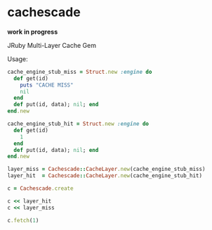 cachescade
==========

**work in progress**

JRuby Multi-Layer Cache Gem


Usage:

```rb
cache_engine_stub_miss = Struct.new :engine do
  def get(id)
    puts "CACHE MISS"
    nil
  end
  def put(id, data); nil; end
end.new

cache_engine_stub_hit = Struct.new :engine do
  def get(id)
    1
  end
  def put(id, data); nil; end
end.new

layer_miss = Cachescade::CacheLayer.new(cache_engine_stub_miss)
layer_hit  = Cachescade::CacheLayer.new(cache_engine_stub_hit)

c = Cachescade.create

c << layer_hit
c << layer_miss

c.fetch(1)
```

